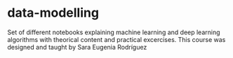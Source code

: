 # data-modelling

Set of different notebooks explaining machine learning and deep learning algorithms with theorical content and practical excercises. This course was designed and taught by Sara Eugenia Rodríguez
